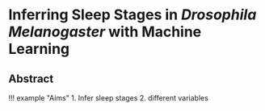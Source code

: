 # Inferring Sleep Stages in *Drosophila Melanogaster* with Machine Learning



## Abstract


!!! example "Aims"
    1. Infer sleep stages
    2. different variables